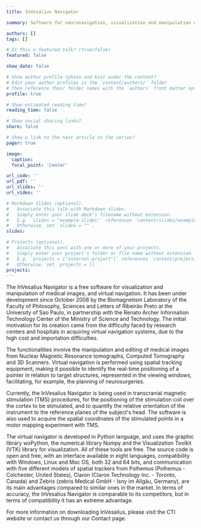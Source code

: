 ```yaml
---
title: InVesalius Navigator

summary: Software for neuronavigation, visualization and manipulation of medical images.

authors: []
tags: []

# Is this a featured talk? (true/false)
featured: false

show_date: false

# Show author profile (photo and bio) under the content?
# Edit your author profiles in the `content/authors/` folder
# Then reference their folder names with the `authors` front matter option above
profile: true

# Show estimated reading time?
reading_time: false

# Show social sharing links?
share: false

# Show a link to the next article in the series?
pager: true

image:
  caption: 
  focal_point: 'Center'

url_code: ''
url_pdf: ''
url_slides: ''
url_video: ''

# Markdown Slides (optional).
#   Associate this talk with Markdown slides.
#   Simply enter your slide deck's filename without extension.
#   E.g. `slides = "example-slides"` references `content/slides/example-slides.md`.
#   Otherwise, set `slides = ""`.
slides:

# Projects (optional).
#   Associate this post with one or more of your projects.
#   Simply enter your project's folder or file name without extension.
#   E.g. `projects = ["internal-project"]` references `content/project/deep-learning/index.md`.
#   Otherwise, set `projects = []`.
projects:
---
```



The InVesalius Navigator is a free software for visualization and manipulation of medical images, and virtual navigation. It has been under development since October 2008 by the Biomagnetism Laboratory of the Faculty of Philosophy, Sciences and Letters of Ribeirão Preto at the University of Sao Paulo, in partnership with the Renato Archer Information Technology Center of the Ministry of Science and Technology. The initial motivation for its creation came from the difficulty faced by research centers and hospitals in acquiring virtual navigation systems, due to the high cost and importation difficulties.

The functionalities involve the manipulation and editing of medical images from Nuclear Magnetic Resonance tomographs, Computed Tomography and 3D Scanners. Virtual navigation is performed using spatial tracking equipment, making it possible to identify the real-time positioning of a pointer in relation to target structures, represented in the viewing windows, facilitating, for example, the planning of neurosurgeries.

Currently, the InVesalius Navigator is being used in transcranial magnetic stimulation (TMS) procedures, for the positioning of the stimulation coil over the cortex to be stimulated, and to quantify the relative orientation of the instrument to the reference planes of the subject's head. The software is also used to acquire the spatial coordinates of the stimulated points in a motor mapping experiment with TMS.

The virtual navigator is developed in Python language, and uses the graphic library wxPython, the numerical library Numpy and the Visualization Toolkit (VTK) library for visualization. All of these tools are free. The source code is open and free, with an interface available in eight languages, compatibility with Windows, Linux and Mac OS, both 32 and 64 bits, and communication with five different models of spatial trackers from Polhemus (Polhemus - Colchester, United States), Claron (Claron Technology Inc. - Toronto, Canada) and Zebris (zebris Medical GmbH - Isny im Allgäu, Germany), are its main advantages compared to similar ones in the market. In terms of accuracy, the InVesalius Navigator is comparable to its competitors, but in terms of compatibility it has an extreme advantage.

For more information on downloading InVesalius, please visit the CTI website or contact us through our Contact page.
